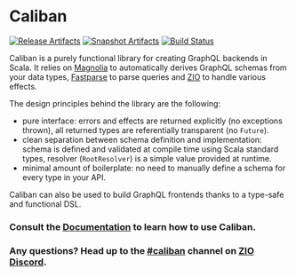 # Caliban

[![Release Artifacts][Badge-SonatypeReleases]][Link-SonatypeReleases]
[![Snapshot Artifacts][Badge-SonatypeSnapshots]][Link-SonatypeSnapshots]
[![Build Status][Badge-Circle]][Link-Circle]

[Link-Circle]: https://circleci.com/gh/ghostdogpr/caliban "circleci"
[Badge-Circle]: https://circleci.com/gh/ghostdogpr/caliban.svg?style=svg "circleci"
[Link-SonatypeReleases]: https://oss.sonatype.org/content/repositories/releases/com/github/ghostdogpr/caliban_2.12/ "Sonatype Releases"
[Badge-SonatypeReleases]: https://img.shields.io/nexus/r/https/oss.sonatype.org/com.github.ghostdogpr/caliban_2.12.svg "Sonatype Releases"
[Link-SonatypeSnapshots]: https://oss.sonatype.org/content/repositories/snapshots/com/github/ghostdogpr/caliban_2.12/ "Sonatype Snapshots"
[Badge-SonatypeSnapshots]: https://img.shields.io/nexus/s/https/oss.sonatype.org/com.github.ghostdogpr/caliban_2.12.svg "Sonatype Snapshots"

Caliban is a purely functional library for creating GraphQL backends in Scala.
It relies on [Magnolia](https://github.com/propensive/magnolia) to automatically derives GraphQL schemas from your data types, [Fastparse](https://github.com/lihaoyi/fastparse) to parse queries and [ZIO](https://github.com/zio/zio) to handle various effects.

The design principles behind the library are the following:
- pure interface: errors and effects are returned explicitly (no exceptions thrown), all returned types are referentially transparent (no `Future`).
- clean separation between schema definition and implementation: schema is defined and validated at compile time using Scala standard types, resolver (`RootResolver`) is a simple value provided at runtime.
- minimal amount of boilerplate: no need to manually define a schema for every type in your API.

Caliban can also be used to build GraphQL frontends thanks to a type-safe and functional DSL.

### Consult the [Documentation](https://ghostdogpr.github.io/caliban/docs/) to learn how to use Caliban.

### Any questions? Head up to the [#caliban](https://discordapp.com/channels/629491597070827530/633200096393166868) channel on [ZIO Discord](https://discord.gg/EYpumuv).
